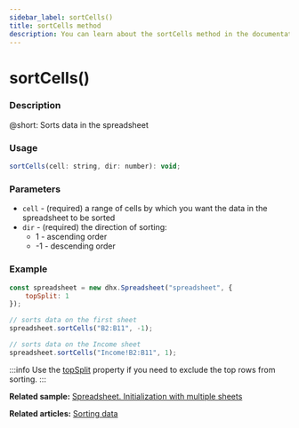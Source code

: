 ```yaml
---
sidebar_label: sortCells()
title: sortCells method
description: You can learn about the sortCells method in the documentation of the DHTMLX JavaScript Spreadsheet library. Browse developer guides and API reference, try out code examples and live demos, and download a free 30-day evaluation version of DHTMLX Spreadsheet.
---
```


# sortCells()

### Description

@short: Sorts data in the spreadsheet

### Usage

~~~jsx
sortCells(cell: string, dir: number): void;
~~~

### Parameters

- `cell` -  (required) a range of cells by which you want the data in the spreadsheet to be sorted
- `dir` - (required) the direction of sorting: 
    - 1 - ascending order
    - -1 - descending order

### Example

~~~jsx {6,9}
const spreadsheet = new dhx.Spreadsheet("spreadsheet", {
    topSplit: 1
});

// sorts data on the first sheet
spreadsheet.sortCells("B2:B11", -1);

// sorts data on the Income sheet
spreadsheet.sortCells("Income!B2:B11", 1);
~~~

:::info
Use the [topSplit](api/spreadsheet_topsplit_config.md) property if you need to exclude the top rows from sorting.
:::

**Related sample:** [Spreadsheet. Initialization with multiple sheets](https://snippet.dhtmlx.com/ihtkdcoc)

**Related articles:** [Sorting data](working_with_ssheet.md#sorting-data)